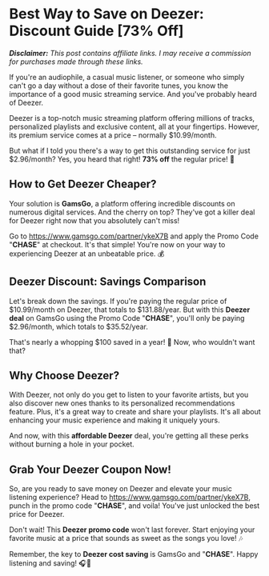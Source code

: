 # Best Way to Save on Deezer: Discount Guide [73% Off]

_**Disclaimer:** This post contains affiliate links. I may receive a commission for purchases made through these links._

If you're an audiophile, a casual music listener, or someone who simply can't go a day without a dose of their favorite tunes, you know the importance of a good music streaming service. And you've probably heard of Deezer.

Deezer is a top-notch music streaming platform offering millions of tracks, personalized playlists and exclusive content, all at your fingertips. However, its premium service comes at a price – normally $10.99/month. 

But what if I told you there's a way to get this outstanding service for just $2.96/month? Yes, you heard that right! **73% off** the regular price! 🎉

## How to Get Deezer Cheaper? 

Your solution is **GamsGo**, a platform offering incredible discounts on numerous digital services. And the cherry on top? They've got a killer deal for Deezer right now that you absolutely can't miss!

Go to https://www.gamsgo.com/partner/ykeX7B and apply the Promo Code "**CHASE**" at checkout. It's that simple! You're now on your way to experiencing Deezer at an unbeatable price. 💰

## Deezer Discount: Savings Comparison

Let's break down the savings. If you're paying the regular price of $10.99/month on Deezer, that totals to $131.88/year. But with this **Deezer deal** on GamsGo using the Promo Code "**CHASE**", you'll only be paying $2.96/month, which totals to $35.52/year. 

That's nearly a whopping $100 saved in a year! 🎊 Now, who wouldn't want that?

## Why Choose Deezer?

With Deezer, not only do you get to listen to your favorite artists, but you also discover new ones thanks to its personalized recommendations feature. Plus, it's a great way to create and share your playlists. It's all about enhancing your music experience and making it uniquely yours.

And now, with this **affordable Deezer** deal, you're getting all these perks without burning a hole in your pocket.

## Grab Your Deezer Coupon Now!

So, are you ready to save money on Deezer and elevate your music listening experience? Head to https://www.gamsgo.com/partner/ykeX7B, punch in the promo code "**CHASE**", and voila! You've just unlocked the best price for Deezer. 

Don't wait! This **Deezer promo code** won't last forever. Start enjoying your favorite music at a price that sounds as sweet as the songs you love! 🎶

Remember, the key to **Deezer cost saving** is GamsGo and "**CHASE**". Happy listening and saving! 🎧💸